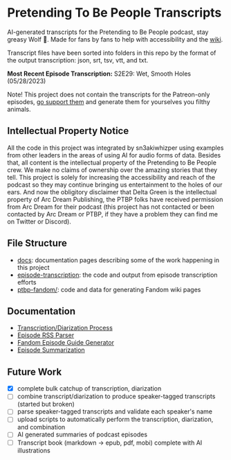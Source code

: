 # Pretending To Be People Transcripts

AI-generated transcripts for the Pretending to Be People podcast, stay greasy Wolf 🐺. Made for fans by fans to help with accessibility and the [wiki](https://pretending-to-be-people.fandom.com/f).

Transcript files have been sorted into folders in this repo by the format of the output transcription: json, srt, tsv, vtt, and txt.

**Most Recent Episode Transcription:** S2E29: Wet, Smooth Holes (05/28/2023)

Note! This project does not contain the transcripts for the Patreon-only episodes, [go support them](https://www.patreon.com/pretendingpod/posts) and generate them for yourselves you filthy animals.

## Intellectual Property Notice

All the code in this project was integrated by sn3akiwhizper using examples from other leaders in the areas of using AI for audio forms of data. Besides that, all content is the intellectual property of the Pretending to Be People crew. We make no claims of ownership over the amazing stories that they tell. This project is solely for increasing the accessibility and reach of the podcast so they may continue bringing us entertainment to the holes of our ears. And now the obligitory disclaimer that Delta Green is the intellectual property of Arc Dream Publishing, the PTBP folks have received permission from Arc Dream for their podcast (this project has not contacted or been contacted by Arc Dream or PTBP, if they have a problem they can find me on Twitter or Discord).

## File Structure

- [docs](./docs): documentation pages describing some of the work happening in this project
- [episode-transcription](./episode-transcription/): the code and output from episode transcription efforts
- [ptbp-fandom/](./ptbp-fandom/): code and data for generating Fandom wiki pages

## Documentation

- [Transcription/Diarization Process](./docs/transcription-diarization.md)
- [Episode RSS Parser](./docs/rss-parser.md)
- [Fandom Episode Guide Generator](./docs/episode-guide.md)
- [Episode Summarization](./docs/episode-summarization.md)

## Future Work

- [X] complete bulk catchup of transcription, diarization
- [ ] combine transcript/diarization to produce speaker-tagged transcripts (started but broken)
- [ ] parse speaker-tagged transcripts and validate each speaker's name
- [ ] upload scripts to automatically perform the transcription, diarization, and combination
- [ ] AI generated summaries of podcast episodes
- [ ] Transcript book (markdown -> epub, pdf, mobi) complete with AI illustrations

